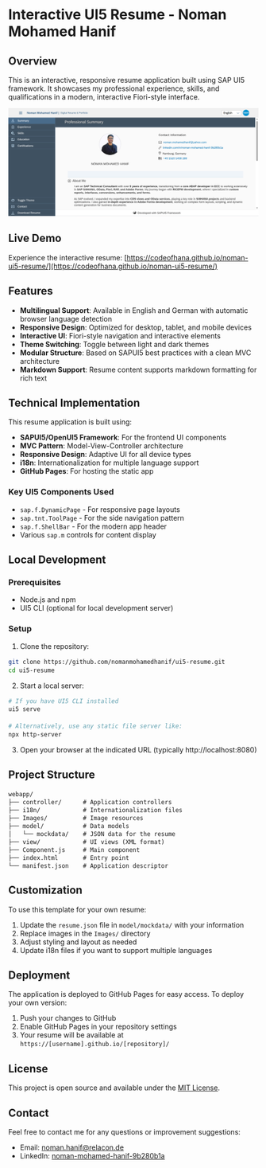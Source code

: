 # Interactive UI5 Resume - Noman Mohamed Hanif

## Overview
This is an interactive, responsive resume application built using SAP UI5 framework. It showcases my professional experience, skills, and qualifications in a modern, interactive Fiori-style interface.

![Resume Screenshot](Images/screenshot.png)

## Live Demo
Experience the interactive resume: [https://codeofhana.github.io/noman-ui5-resume/](https://codeofhana.github.io/noman-ui5-resume/)

## Features

- **Multilingual Support**: Available in English and German with automatic browser language detection
- **Responsive Design**: Optimized for desktop, tablet, and mobile devices
- **Interactive UI**: Fiori-style navigation and interactive elements
- **Theme Switching**: Toggle between light and dark themes
- **Modular Structure**: Based on SAPUI5 best practices with a clean MVC architecture
- **Markdown Support**: Resume content supports markdown formatting for rich text

## Technical Implementation

This resume application is built using:

- **SAPUI5/OpenUI5 Framework**: For the frontend UI components
- **MVC Pattern**: Model-View-Controller architecture
- **Responsive Design**: Adaptive UI for all device types
- **i18n**: Internationalization for multiple language support
- **GitHub Pages**: For hosting the static app

### Key UI5 Components Used

- `sap.f.DynamicPage` - For responsive page layouts
- `sap.tnt.ToolPage` - For the side navigation pattern
- `sap.f.ShellBar` - For the modern app header
- Various `sap.m` controls for content display

## Local Development

### Prerequisites
- Node.js and npm
- UI5 CLI (optional for local development server)

### Setup
1. Clone the repository:
```bash
git clone https://github.com/nomanmohamedhanif/ui5-resume.git
cd ui5-resume
```

2. Start a local server:
```bash
# If you have UI5 CLI installed
ui5 serve

# Alternatively, use any static file server like:
npx http-server
```

3. Open your browser at the indicated URL (typically http://localhost:8080)

## Project Structure

```
webapp/
├── controller/      # Application controllers
├── i18n/            # Internationalization files
├── Images/          # Image resources
├── model/           # Data models
│   └── mockdata/    # JSON data for the resume
├── view/            # UI views (XML format)
├── Component.js     # Main component
├── index.html       # Entry point
└── manifest.json    # Application descriptor
```

## Customization

To use this template for your own resume:

1. Update the `resume.json` file in `model/mockdata/` with your information
2. Replace images in the `Images/` directory
3. Adjust styling and layout as needed
4. Update i18n files if you want to support multiple languages

## Deployment

The application is deployed to GitHub Pages for easy access. To deploy your own version:

1. Push your changes to GitHub
2. Enable GitHub Pages in your repository settings
3. Your resume will be available at `https://[username].github.io/[repository]/`

## License

This project is open source and available under the [MIT License](LICENSE).

## Contact

Feel free to contact me for any questions or improvement suggestions:

- Email: noman.hanif@relacon.de
- LinkedIn: [noman-mohamed-hanif-9b280b1a](https://linkedin.com/in/noman-mohamed-hanif-9b280b1a)